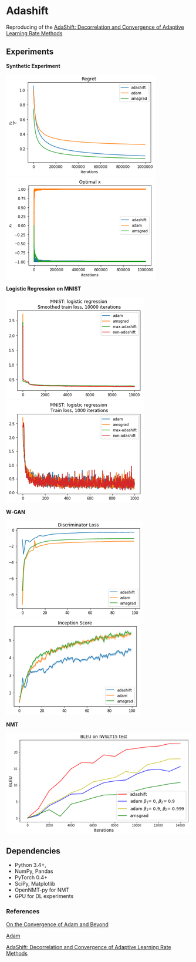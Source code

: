 # Adashift

Reproducing of the [AdaShift: Decorrelation and Convergence of Adaptive Learning Rate Methods](https://openreview.net/forum?id=HkgTkhRcKQ)


## Experiments

**Synthetic Experiment**

![Synthetic](/img/regret_synth.png) ![Synthetic_optval](/img/opt_synth.png)


**Logistic Regression on MNIST**

![LR1](/img/mnist_LR_smooth_1000.png) ![LR2](/img/mnist_LR_1000.png)

**W-GAN**

![wgan-loss](/img/wgan-discriminator-loss.png) ![wgan-inception-score](/img/wgan-is.png)

**NMT**

![nmt](https://raw.githubusercontent.com/MichaelKonobeev/adashift/master/img/nmt_adam.png)

## Dependencies

- Python 3.4+,
- NumPy, Pandas
- PyTorch 0.4+
- SciPy, Matplotlib
- OpenNMT-py for NMT
- GPU for DL experiments
### References

[On the Convergence of Adam and Beyond](https://openreview.net/forum?id=ryQu7f-RZ&utm_campaign=Revue%20newsletter&utm_medium=Newsletter&utm_source=piqcy)

[ Adam ](https://arxiv.org/abs/1412.6980)


[AdaShift: Decorrelation and Convergence of Adaptive Learning Rate Methods](https://arxiv.org/abs/1810.00143)
